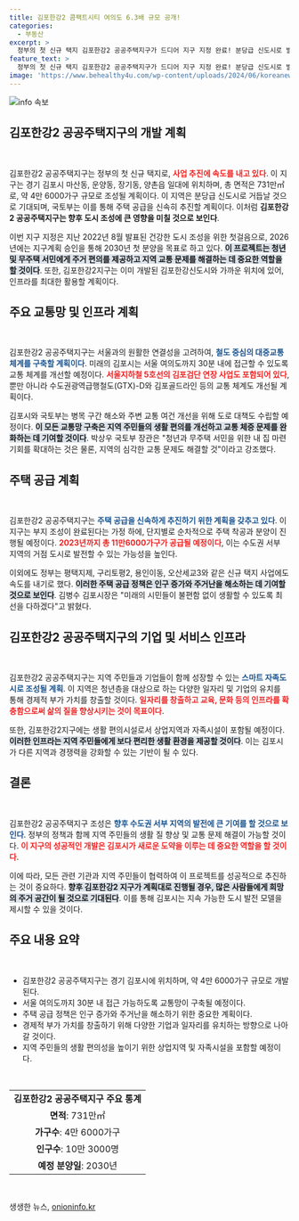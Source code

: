```yaml
---
title: 김포한강2 콤팩트시티 여의도 6.3배 규모 공개!
categories:
  - 부동산
excerpt: >
  정부의 첫 신규 택지 김포한강2 공공주택지구가 드디어 지구 지정 완료! 분당급 신도시로 발전할 이곳, 2026년 계획 승인, 2030년 분양 목표! 교통망 확충과 더불어 청년과 무주택 서민의 내 집 마련 기회 기대!
feature_text: >
  정부의 첫 신규 택지 김포한강2 공공주택지구가 드디어 지구 지정 완료! 분당급 신도시로 발전할 이곳, 2026년 계획 승인, 2030년 분양 목표! 교통망 확충과 더불어 청년과 무주택 서민의 내 집 마련 기회 기대!
image: 'https://www.behealthy4u.com/wp-content/uploads/2024/06/koreanews.jpg'
---
```


<p><img src="https://www.behealthy4u.com/wp-content/uploads/2024/06/koreanews.jpg" alt="info 속보" /></p>

<h2 data-ke-size="size26">김포한강2 공공주택지구의 개발 계획</h2>

<p data-ke-size="size16">&nbsp;</p>

<p>김포한강2 공공주택지구는 정부의 첫 신규 택지로, <b><span style="color: #ee2323;">사업 추진에 속도를 내고 있다</span></b>. 이 지구는 경기 김포시 마산동, 운양동, 장기동, 양촌읍 일대에 위치하며, 총 면적은 731만㎡로, 약 4만 6000가구 규모로 조성될 계획이다. 이 지역은 분당급 신도시로 거듭날 것으로 기대되며, 국토부는 이를 통해 주택 공급을 신속히 추진할 계획이다. 이처럼 <strong>김포한강2 공공주택지구는 향후 도시 조성에 큰 영향을 미칠 것으로 보인다</strong>.</p>

<p>이번 지구 지정은 지난 2022년 8월 발표된 건강한 도시 조성을 위한 첫걸음으로, 2026년에는 지구계획 승인을 통해 2030년 첫 분양을 목표로 하고 있다. <b><span style="background-color: #21538527;">이 프로젝트는 청년 및 무주택 서민에게 주거 편의를 제공하고 지역 교통 문제를 해결하는 데 중요한 역할을 할 것이다</span></b>. 또한, 김포한강2지구는 이미 개발된 김포한강신도시와 가까운 위치에 있어, 인프라를 최대한 활용할 계획이다.</p>

<h2 data-ke-size="size26">주요 교통망 및 인프라 계획</h2>

<p data-ke-size="size16">&nbsp;</p>

<p>김포한강2 공공주택지구는 서울과의 원활한 연결성을 고려하여, <b><span style="color: #1a5490;">철도 중심의 대중교통 체계를 구축할 계획이다</span></b>. 미래의 김포시는 서울 여의도까지 30분 내에 접근할 수 있도록 교통 체계를 개선할 예정이다. <b><span style="color: #ee2323;">서울지하철 5호선의 김포검단 연장 사업도 포함되어 있다</span></b>, 뿐만 아니라 수도권광역급행철도(GTX)-D와 김포골드라인 등의 교통 체계도 개선될 계획이다.</p>

<p>김포시와 국토부는 병목 구간 해소와 주변 교통 여건 개선을 위해 도로 대책도 수립할 예정이다. <b><span style="background-color: #21538527;">이 모든 교통망 구축은 지역 주민들의 생활 편의를 개선하고 교통 체증 문제를 완화하는 데 기여할 것이다</span></b>. 박상우 국토부 장관은 "청년과 무주택 서민을 위한 내 집 마련 기회를 확대하는 것은 물론, 지역의 심각한 교통 문제도 해결할 것"이라고 강조했다.</p>

<h2 data-ke-size="size26">주택 공급 계획</h2>

<p data-ke-size="size16">&nbsp;</p>

<p>김포한강2 공공주택지구는 <b><span style="color: #1a5490;">주택 공급을 신속하게 추진하기 위한 계획을 갖추고 있다</span></b>. 이 지구는 부지 조성이 완료된다는 가정 하에, 단지별로 순차적으로 주택 착공과 분양이 진행될 예정이다. <b><span style="color: #ee2323;">2023년까지 총 11만6000가구가 공급될 예정이다</span></b>, 이는 수도권 서부 지역의 거점 도시로 발전할 수 있는 가능성을 높인다.</p>

<p>이외에도 정부는 평택지제, 구리토평2, 용인이동, 오산세교3와 같은 신규 택지 사업에도 속도를 내기로 했다. <b><span style="background-color: #21538527;">이러한 주택 공급 정책은 인구 증가와 주거난을 해소하는 데 기여할 것으로 보인다</span></b>. 김병수 김포시장은 "미래의 시민들이 불편함 없이 생활할 수 있도록 최선을 다하겠다"고 밝혔다.</p>

<h2 data-ke-size="size26">김포한강2 공공주택지구의 기업 및 서비스 인프라</h2>

<p data-ke-size="size16">&nbsp;</p>

<p>김포한강2 공공주택지구는 지역 주민들과 기업들이 함께 성장할 수 있는 <b><span style="color: #1a5490;">스마트 자족도시로 조성될 계획</span></b>. 이 지역은 청년층을 대상으로 하는 다양한 일자리 및 기업의 유치를 통해 경제적 부가 가치를 창출할 것이다. <b><span style="color: #ee2323;">일자리를 창출하고 교육, 문화 등의 인프라를 확충함으로써 삶의 질을 향상시키는 것이 목표이다</span></b>.</p>

<p>또한, 김포한강2지구에는 생활 편의시설로서 상업지역과 자족시설이 포함될 예정이다. <b><span style="background-color: #21538527;">이러한 인프라는 지역 주민들에게 보다 편리한 생활 환경을 제공할 것이다</span></b>. 이는 김포시가 다른 지역과 경쟁력을 강화할 수 있는 기반이 될 수 있다.</p>

<h2 data-ke-size="size26">결론</h2>

<p data-ke-size="size16">&nbsp;</p>

<p>김포한강2 공공주택지구 조성은 <b><span style="color: #1a5490;">향후 수도권 서부 지역의 발전에 큰 기여를 할 것으로 보인다</span></b>. 정부의 정책과 함께 지역 주민들의 생활 질 향상 및 교통 문제 해결이 가능할 것이다. <b><span style="color: #ee2323;">이 지구의 성공적인 개발은 김포시가 새로운 도약을 이루는 데 중요한 역할을 할 것이다</span></b>.</p>

<p>이에 따라, 모든 관련 기관과 지역 주민들이 협력하여 이 프로젝트를 성공적으로 추진하는 것이 중요하다. <b><span style="background-color: #21538527;">향후 김포한강2 지구가 계획대로 진행될 경우, 많은 사람들에게 희망의 주거 공간이 될 것으로 기대된다</span></b>. 이를 통해 김포시는 지속 가능한 도시 발전 모델을 제시할 수 있을 것이다.</p>

<h2 data-ke-size="size26">주요 내용 요약</h2>

<p data-ke-size="size16">&nbsp;</p>

<ul>
<li>김포한강2 공공주택지구는 경기 김포시에 위치하며, 약 4만 6000가구 규모로 개발된다.</li>
<li>서울 여의도까지 30분 내 접근 가능하도록 교통망이 구축될 예정이다.</li>
<li>주택 공급 정책은 인구 증가와 주거난을 해소하기 위한 중요한 계획이다.</li>
<li>경제적 부가 가치를 창출하기 위해 다양한 기업과 일자리를 유치하는 방향으로 나아갈 것이다.</li>
<li>지역 주민들의 생활 편의성을 높이기 위한 상업지역 및 자족시설을 포함할 예정이다.</li>
</ul>

<p data-ke-size="size16">&nbsp;</p>

<table>
<tr>
<td style="text-align: center; height: 17px;"><b>김포한강2 공공주택지구 주요 통계</b></td>
</tr>
<tr>
<td style="text-align: center; height: 17px;"><b>면적</b>: 731만㎡</td>
</tr>
<tr>
<td style="text-align: center; height: 17px;"><b>가구수</b>: 4만 6000가구</td>
</tr>
<tr>
<td style="text-align: center; height: 17px;"><b>인구수</b>: 10만 3000명</td>
</tr>
<tr>
<td style="text-align: center; height: 17px;"><b>예정 분양일</b>: 2030년</td>
</tr>
</table>

<p data-ke-size="size16">&nbsp;</p>
생생한 뉴스, <a href="https://onioninfo.kr" rel="dofollow">onioninfo.kr</a>


